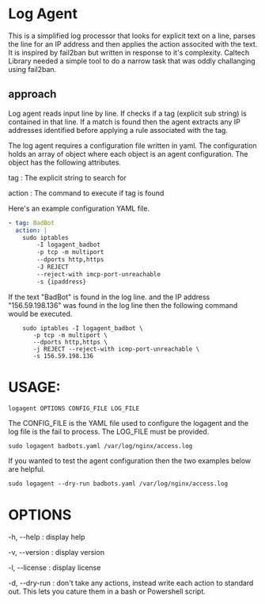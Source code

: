 
# Log Agent

This is a simplified log processor that looks for explicit text on a line, parses the line for an IP address and then applies the action associted with the text. It is inspired by fail2ban but written in response to it's complexity. Caltech Library needed a simple tool to do a narrow task that was oddly challanging using fail2ban.

## approach

Log agent reads input line by line. If checks if a tag (explicit sub string) is contained in that line. If a match is found then the agent extracts any IP addresses identified before applying a rule associated with the tag.

The log agent requires a configuration file written in yaml. The configuration holds an array of object where each object is an agent configuration. The object has the following attributes.

tag
: The explicit string to search for

action
: The command to execute if tag is found

Here's an example configuration YAML file.

~~~yaml
- tag: BadBot
  action: |
    sudo iptables
        -I logagent_badbot
        -p tcp -m multiport
        --dports http,https
        -J REJECT
        --reject-with imcp-port-unreachable
        -s {ipaddress}
~~~

If the text "BadBot" is found in the log line. and the IP address "156.59.198.136" was found in the log line then the following command would be executed.

~~~shell
    sudo iptables -I logagent_badbot \
       -p tcp -m multiport \
       --dports http,https \
       -j REJECT --reject-with icmp-port-unreachable \
       -s 156.59.198.136
~~~

# USAGE:

~~~
logagent OPTIONS CONFIG_FILE LOG_FILE
~~~

The CONFIG_FILE is the YAML file used to configure the logagent and the log
file is the fail to process. The LOG_FILE must be provided.

~~~
sudo logagent badbots.yaml /var/log/nginx/access.log
~~~

If you wanted to test the agent configuration then the two examples below are helpful.

~~~
sudo logagent --dry-run badbots.yaml /var/log/nginx/access.log
~~~

# OPTIONS

-h, --help
: display help

-v, --version
: display version

-l, --license
: display license

-d, --dry-run
: don't take any actions, instead write each action to standard out. This lets you cature them in a bash or Powershell script.
